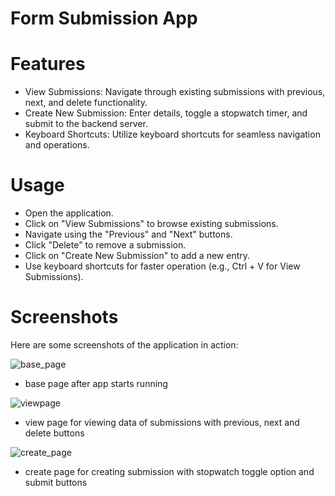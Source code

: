 # Form Submission App

# Features
- View Submissions: Navigate through existing submissions with previous, next, and delete functionality.
- Create New Submission: Enter details, toggle a stopwatch timer, and submit to the backend server.
- Keyboard Shortcuts: Utilize keyboard shortcuts for seamless navigation and operations.

# Usage
- Open the application.
- Click on "View Submissions" to browse existing submissions.
- Navigate using the "Previous" and "Next" buttons.
- Click "Delete" to remove a submission.
- Click on "Create New Submission" to add a new entry.
- Use keyboard shortcuts for faster operation (e.g., Ctrl + V for View Submissions).

# Screenshots
Here are some screenshots of the application in action:

![base_page](https://github.com/LaliteshBattula/SlidelyAI_FormApp/assets/127239215/d37b7e74-9f53-444d-a8cb-ca99775026d9)
- base page after app starts running
  
![viewpage](https://github.com/LaliteshBattula/SlidelyAI_FormApp/assets/127239215/df75d82c-78f4-439b-9949-07300cc73e18)
- view page for viewing data of submissions with previous, next and delete buttons

![create_page](https://github.com/LaliteshBattula/SlidelyAI_FormApp/assets/127239215/3bc94f31-7599-4b4e-a547-91f24d014bb5)
- create page for creating submission with stopwatch toggle option and submit buttons
